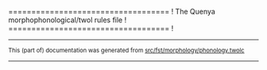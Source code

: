 =================================== !
The Quenya morphophonological/twol rules file !
=================================== !

* * *

<small>This (part of) documentation was generated from [src/fst/morphology/phonology.twolc](https://github.com/giellalt/lang-qya/blob/main/src/fst/morphology/phonology.twolc)</small>

---

